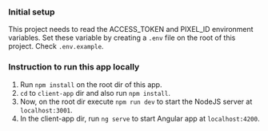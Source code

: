 ### Initial setup
This project needs to read the ACCESS_TOKEN and PIXEL_ID environment variables. Set these variable by creating a `.env` file on the root of this project. Check `.env.example`.

### Instruction to run this app locally
1. Run `npm install` on the root dir of this app.
2. `cd` to `client-app` dir and also run `npm install`.
3. Now, on the root dir execute `npm run dev` to start the NodeJS server at `localhost:3001`.
4. In the client-app dir, run `ng serve` to start Angular app at `localhost:4200`.
